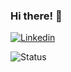 ### Hi there! 👋

[![Linkedin](https://img.shields.io/badge/LinkedIn-0077B5?style=for-the-badge&logo=linkedin&logoColor=white/)](https://www.linkedin.com/in/tiagosouzaolv)




![Status](https://github-readme-stats.vercel.app/api?username=TiagoSouza2000&theme=dracula)
